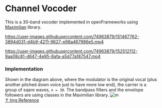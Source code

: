 # Channel Vocoder  

This is a 30-band vocoder implemented in openFrameworks using [Maximilian](https://github.com/micknoise/Maximilian) library.  

https://user-images.githubusercontent.com/74963879/151467762-3894d031-d4b9-4211-9627-e98a467986e5.mp4  

https://user-images.githubusercontent.com/74963879/152512112-9aa08c81-d647-4e95-8afa-a5d77a187547.mp4  

### Implementation  
Shown in the diagram above, where the modulator is the original vocal (plus another pitched down voice just to have more low end), the carrier is a group of sqare waves, `n = 30`. The bandpass filters and the envelope followers are using classes in the Maximilian library.
![m](https://sethares.engr.wisc.edu/vocoders/channelvocoder.gif)  
[↑ Img Reference](https://sethares.engr.wisc.edu/vocoders/channelvocoder.html)  


